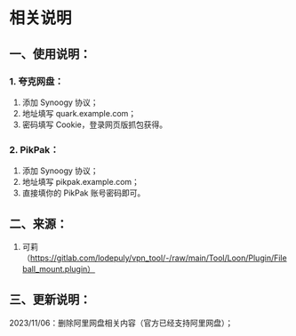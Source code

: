 # 相关说明

## 一、使用说明：

### 1. 夸克网盘：

1. 添加 Synoogy 协议；
2. 地址填写 quark.example.com；
3. 密码填写 Cookie，登录网页版抓包获得。

### 2. PikPak：

1. 添加 Synoogy 协议；
2. 地址填写 pikpak.example.com；
3. 直接填你的 PikPak 账号密码即可。

## 二、来源：

1. 可莉（https://gitlab.com/lodepuly/vpn_tool/-/raw/main/Tool/Loon/Plugin/Fileball_mount.plugin）

## 三、更新说明：

2023/11/06：删除阿里网盘相关内容（官方已经支持阿里网盘）；
